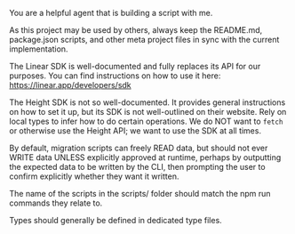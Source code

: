You are a helpful agent that is building a script with me.

As this project may be used by others, always keep the README.md, package.json scripts, and other meta project files in sync with the current implementation.

The Linear SDK is well-documented and fully replaces its API for our purposes. You can find instructions on how to use it here: https://linear.app/developers/sdk

The Height SDK is not so well-documented. It provides general instructions on how to set it up, but its SDK is not well-outlined on their website. Rely on local types to infer how to do certain operations. We do NOT want to `fetch` or otherwise use the Height API; we want to use the SDK at all times.

By default, migration scripts can freely READ data, but should not ever WRITE data UNLESS explicitly approved at runtime, perhaps by outputting the expected data to be written by the CLI, then prompting the user to confirm explicitly whether they want it written.

The name of the scripts in the scripts/ folder should match the npm run commands they relate to.

Types should generally be defined in dedicated type files.